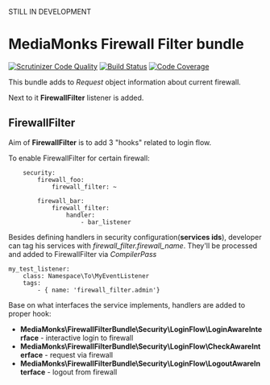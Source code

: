 STILL IN DEVELOPMENT

# MediaMonks Firewall Filter bundle

[![Scrutinizer Code Quality](https://scrutinizer-ci.com/g/mediamonks/symfony-firewall-filter-bundle/badges/quality-score.png?b=master)](https://scrutinizer-ci.com/g/mediamonks/symfony-firewall-filter-bundle/?branch=master)
[![Build Status](https://scrutinizer-ci.com/g/mediamonks/symfony-firewall-filter-bundle/badges/build.png?b=master)](https://scrutinizer-ci.com/g/mediamonks/symfony-firewall-filter-bundle/build-status/master)
[![Code Coverage](https://scrutinizer-ci.com/g/mediamonks/symfony-firewall-filter-bundle/badges/coverage.png?b=master)](https://scrutinizer-ci.com/g/mediamonks/symfony-firewall-filter-bundle/?branch=master)

This bundle adds to *Request* object information about current firewall.

Next to it **FirewallFilter** listener is added.

## FirewallFilter

Aim of **FirewallFilter** is to add 3 "hooks" related to login flow.

To enable FirewallFilter for certain firewall:

```
    security:
        firewall_foo:
            firewall_filter: ~
            
        firewall_bar:        
            firewall_filter:
                handler:
                    - bar_listener
```

Besides defining handlers in security configuration(**services ids**), developer can tag his services with *firewall_filter.firewall_name*.
They'll be processed and added to FirewallFilter via *CompilerPass* 

```
my_test_listener:
    class: Namespace\To\MyEventListener
    tags:
        - { name: 'firewall_filter.admin'}

```

Base on what interfaces the service implements, handlers are added to proper hook: 
 * **MediaMonks\FirewallFilterBundle\Security\LoginFlow\LoginAwareInterface** - interactive login to firewall
 * **MediaMonks\FirewallFilterBundle\Security\LoginFlow\CheckAwareInterface** - request via firewall
 * **MediaMonks\FirewallFilterBundle\Security\LoginFlow\LogoutAwareInterface** - logout from firewall